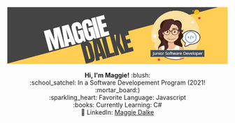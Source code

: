 <img src="https://github.com/maggiedalke/maggiedalke/blob/main/images/Maggie-Header.jpg">
<p align="center">
  <strong> Hi, I'm Maggie!</strong> :blush: <br> 
:school_satchel: In a Software Developement Program (2021! :mortar_board:) <br>
:sparkling_heart: Favorite Language: Javascript <br>
:books: Currently Learning: C# <br>
💼 LinkedIn: <a href="https://www.linkedin.com/in/maggie-courtney-dalke-6b9b00194">Maggie Dalke</a> <br>
</p>

